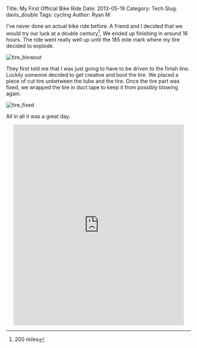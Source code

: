 Title: My First Official Bike Ride
Date: 2013-05-19
Category: Tech
Slug: davis_double
Tags: cycling
Author: Ryan M

I've never done an actual bike ride before. A friend and I decided that we would try our luck at a double century[^1]. We ended up finishing in around 16 hours. The ride went really well up until the 185 mile mark where my tire decided to explode. 
<!-- PELICAN_END_SUMMARY -->  

![tire_blowout]({attach}tire_blowout.jpg)

They first told me that I was just going to have to be driven to the finish line. Luckily someone decided to get creative and boot the tire. We placed a piece of cut tire unbetween the tube and the tire. Once the tire part was fixed, we wrapped the tire in duct tape to keep it from possibly blowing again.

![tire_fixed]({attach}tire_fixed.jpg)

All in all it was a great day. 

<div align="center"><iframe width='465' height='548' frameborder='0' style="display:block;" src='http://connect.garmin.com:80/activity/embed/315135686'></iframe></div>




[^1]: 200 miles
